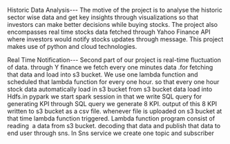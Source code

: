 Historic Data Analysis---
The motive of the project is to analyse the historic sector
wise data and get key insights through visualizations so that investors can make better decisions while buying stocks. 
The project also encompasses real time stocks data fetched through Yahoo Finance API where investors would notify stocks updates through message. 
This project makes use of python and cloud technologies. 

Real Time Notification---
Second part of our project is real-time fluctuation of data. through Y finance we fetch every one minutes data .for fetching that data 
and load into s3 bucket. We use one lambda function and scheduled that lambda function for every one hour. so that every one hour stock data 
automatically load in s3 bucket from s3 bucket data load into Hdfs.in pypark we start spark session in that we write SQL query for generating KPI 
through SQL  query we generate 8 KPI. output of this 8 KPI written to s3 bucket as a csv file. 
whenever file is uploaded on s3 bucket at that time lambda function triggered. Lambda function program consist of reading  a data from s3 bucket. 
decoding that data and publish that data to end user through sns. In Sns service we create one topic and subscriber 
